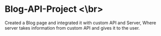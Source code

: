 # Blog-API-Project <\br>
Created a Blog page and integrated it with custom API and Server, Where server takes information from custom API and gives it to the user. 
